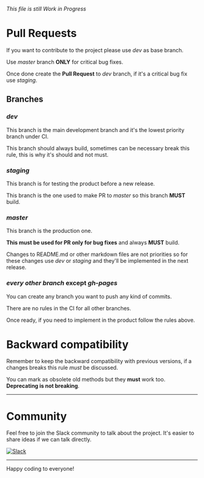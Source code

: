 *This file is still Work in Progress*

# Pull Requests

If you want to contribute to the project please use *dev* as base branch.

Use *master* branch **ONLY** for critical bug fixes.

Once done create the **Pull Request** to *dev* branch, if it's a critical bug fix use *staging*.

## Branches
### *dev*
This branch is the main development branch and it's the lowest priority branch under CI.

This branch should always build, sometimes can be necessary break this rule, this is why it's should and not must.
 
### *staging*
This branch is for testing the product before a new release.

This branch is the one used to make PR to *master* so this branch **MUST** build.

### *master*
This branch is the production one.

**This must be used for PR only for bug fixes** and always **MUST** build.

Changes to README.md or other markdown files are not priorities so for these changes use *dev* or *staging* and they'll be implemented in the next release.

### *every other branch* except *gh-pages*
You can create any branch you want to push any kind of commits.

There are no rules in the CI for all other branches.

Once ready, if you need to implement in the product follow the rules above.

# Backward compatibility

Remember to keep the backward compatibility with previous versions, if a changes breaks this rule *must* be discussed.

You can mark as obsolete old methods but they **must** work too. **Deprecating is not breaking**.

---

# Community

Feel free to join the Slack community to talk about the project. It's easier to share ideas if we can talk directly.

[![Slack](https://cdn.brandfolder.io/5H442O3W/as/pl546j-7le8zk-5guop3/Slack_RGB.auto?width=94&height=38)](https://join.slack.com/t/tsparticles/shared_invite/enQtOTcxNTQxNjQ4NzkxLWE2MTZhZWExMWRmOWI5MTMxNjczOGE1Yjk0MjViYjdkYTUzODM3OTc5MGQ5MjFlODc4MzE0N2Q1OWQxZDc1YzI)

---

Happy coding to everyone!

